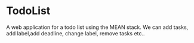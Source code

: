# TodoList
A web application for a todo list using the MEAN stack. We can add tasks, add label,add deadline,  change label, remove tasks etc..
